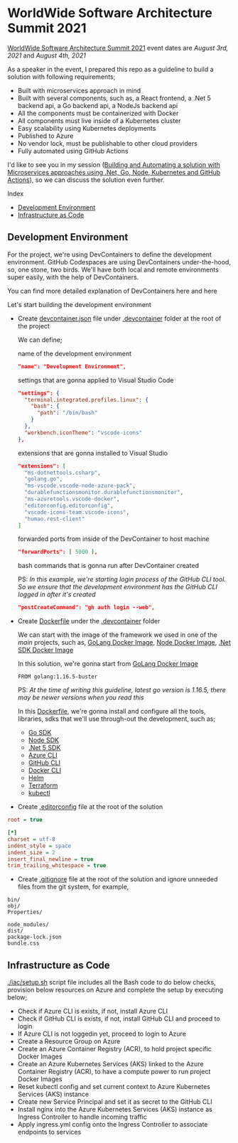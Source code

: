 # WorldWide Software Architecture Summit 2021

[WorldWide Software Architecture Summit 2021](https://geekle.us/software_architecture) event dates are _August 3rd, 2021_ and _August 4th, 2021_

As a speaker in the event, I prepared this repo as a guideline to build a solution with following requirements;

* Built with microservices approach in mind
* Built with several components, such as, a React frontend, a .Net 5 backend api, a Go backend api, a NodeJs backend api
* All the components must be containerized with Docker
* All components must live inside of a Kubernetes cluster
* Easy scalability using Kubernetes deployments
* Published to Azure
* No vendor lock, must be publishable to other cloud providers
* Fully automated using GitHub Actions

I'd like to see you in my session ([Building and Automating a solution with Microservices approaches using .Net, Go, Node, Kubernetes and GitHub Actions](https://geekle.us/software_architecture)), so we can discuss the solution even further.

Index

* [Development Environment](#development-environment)
* [Infrastructure as Code](#infrastructure-as-code)

## Development Environment

For the project, we're using DevContainers to define the development environment. GitHub Codespaces are using DevContainers under-the-hood, so, one stone, two birds. We'll have both local and remote environments super easily, with the help of DevContainers.

You can find more detailed explanation of DevContainers here and here

Let's start building the development environment

* Create [devcontainer.json](./.devcontainer/devcontainer.json) file under [.devcontainer](./.devcontainer/) folder at the root of the project

  We can define;

  name of the development environment

  ```json
  "name": "Development Environment",
  ```

  settings that are gonna applied to Visual Studio Code

  ```json
  "settings": {
    "terminal.integrated.profiles.linux": {
      "bash": {
        "path": "/bin/bash"
      }
    },
    "workbench.iconTheme": "vscode-icons"
  },
  ```

  extensions that are gonna installed to Visual Studio

  ```json
  "extensions": [
    "ms-dotnettools.csharp",
    "golang.go",
    "ms-vscode.vscode-node-azure-pack",
    "durablefunctionsmonitor.durablefunctionsmonitor",
    "ms-azuretools.vscode-docker",
    "editorconfig.editorconfig",
    "vscode-icons-team.vscode-icons",
    "humao.rest-client"
  ]
  ```

  forwarded ports from inside of the DevContainer to host machine

  ```json
  "forwardPorts": [ 5000 ],
  ```

  bash commands that is gonna run after DevContainer created

  PS: _In this example, we're starting login process of the GitHub CLI tool. So we ensure that the development environment has the GitHub CLI logged in after it's created_

  ```json
  "postCreateCommand": "gh auth login --web",
  ```

* Create [Dockerfile](./.devcontainer/Dockerfile) under the [.devcontainer](./.devcontainer/) folder

  We can start with the image of the framework we used in one of the _main_ projects, such as, [GoLang Docker Image](https://hub.docker.com/_/golang/), [Node Docker Image](https://hub.docker.com/_/node), [.Net SDK Docker Image](https://hub.docker.com/_/microsoft-dotnet-sdk/)

  In this solution, we're gonna start from [GoLang Docker Image](https://hub.docker.com/_/golang/)

  ```docker
  FROM golang:1.16.5-buster
  ```

  PS: _At the time of writing this guideline, latest go version is 1.16.5, there may be newer versions when you read this_

  In this [Dockerfile](./.devcontainer/Dockerfile), we're gonna install and configure all the tools, libraries, sdks that we'll use through-out the development, such as;

  * [Go SDK](https://github.com/polatengin/wwsas2021/blob/main/.devcontainer/Dockerfile#L1)
  * [Node SDK](https://github.com/polatengin/wwsas2021/blob/main/.devcontainer/Dockerfile#L24)
  * [.Net 5 SDK](https://github.com/polatengin/wwsas2021/blob/main/.devcontainer/Dockerfile#L28)
  * [Azure CLI](https://github.com/polatengin/wwsas2021/blob/main/.devcontainer/Dockerfile#L37)
  * [GitHub CLI](https://github.com/polatengin/wwsas2021/blob/main/.devcontainer/Dockerfile#L40)
  * [Docker CLI](https://github.com/polatengin/wwsas2021/blob/main/.devcontainer/Dockerfile#L17)
  * [Helm](https://github.com/polatengin/wwsas2021/blob/main/.devcontainer/Dockerfile#L52)
  * [Terraform](https://github.com/polatengin/wwsas2021/blob/main/.devcontainer/Dockerfile#L58)
  * [kubectl](https://github.com/polatengin/wwsas2021/blob/main/.devcontainer/Dockerfile#L46)

* Create [.editorconfig](./.editorconfig) file at the root of the solution

```ini
root = true

[*]
charset = utf-8
indent_style = space
indent_size = 2
insert_final_newline = true
trim_trailing_whitespace = true
```

* Create [.gitignore](./.gitignore) file at the root of the solution and ignore unneeded files from the git system, for example,

```ìni
bin/
obj/
Properties/

node_modules/
dist/
package-lock.json
bundle.css
```

## Infrastructure as Code

[./iac/setup.sh](./iac/setup.sh) script file includes all the Bash code to do below checks, provision below resources on Azure and complete the setup by executing below;

* Check if Azure CLI is exists, if not, install Azure CLI
* Check if GitHub CLI is exists, if not, install GitHub CLI and proceed to login
* If Azure CLI is not loggedin yet, proceed to login to Azure
* Create a Resource Group on Azure
* Create an Azure Container Registry (ACR), to hold project specific Docker Images
* Create an Azure Kubernetes Services (AKS) linked to the Azure Container Registry (ACR), to have a compute power to run project Docker Images
* Reset kubectl config and set current context to Azure Kubernetes Services (AKS) instance
* Create new Service Principal and set it as secret to the GitHub CLI
* Install nginx into the Azure Kubernetes Services (AKS) instance as Ingress Controller to handle incoming traffic
* Apply ingress.yml config onto the Ingress Controller to associate endpoints to services
